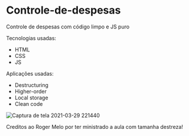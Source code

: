 # Controle-de-despesas
Controle de despesas com código limpo e JS puro

Tecnologias usadas:
- HTML
- CSS
- JS



Aplicações usadas:

- Destructuring
- Higher-order
- Local storage
- Clean code

![Captura de tela 2021-03-29 221440](https://user-images.githubusercontent.com/63216015/112918862-446b0000-90dc-11eb-9913-47dbf30967c7.png)


Creditos ao Roger Melo por ter ministrado a aula com tamanha destreza!
